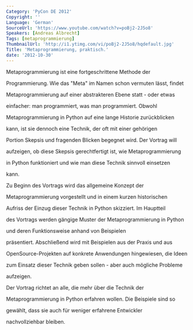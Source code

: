 ```yaml
---
Category: 'PyCon DE 2012'
Copyright: ''
Language: 'German'
SourceUrl: 'https://www.youtube.com/watch?v=poBj2-2J5o8'
Speakers: [Andreas Albrecht]
Tags: [metaprogrammierung]
ThumbnailUrl: 'http://i1.ytimg.com/vi/poBj2-2J5o8/hqdefault.jpg'
Title: 'Metaprogrammierung, praktisch.'
date: '2012-10-30'
---
```

Metaprogrammierung ist eine fortgeschrittene Methode der

Programmierung. Wie das "Meta" im Namen schon vermuten lässt, findet

Metaprogrammierung auf einer abstrakteren Ebene statt - oder etwas

einfacher: man programmiert, was man programmiert. Obwohl

Metaprogrammierung in Python auf eine lange Historie zurückblicken

kann, ist sie dennoch eine Technik, der oft mit einer gehörigen

Portion Skepsis und fragenden Blicken begegnet wird. Der Vortrag will

aufzeigen, ob diese Skepsis gerechtfertigt ist, wie Metaprogrammierung

in Python funktioniert und wie man diese Technik sinnvoll einsetzen

kann.

Zu Beginn des Vortrags wird das allgemeine Konzept der

Metaprogrammierung vorgestellt und in einem kurzen historischen

Aufriss der Einzug dieser Technik in Python skizziert. Im Hauptteil

des Vortrags werden gängige Muster der Metaprogrammierung in Python

und deren Funktionsweise anhand von Beispielen

präsentiert. Abschließend wird mit Beispielen aus der Praxis und aus

OpenSource-Projekten auf konkrete Anwendungen hingewiesen, die Ideen

zum Einsatz dieser Technik geben sollen - aber auch mögliche Probleme

aufzeigen.

Der Vortrag richtet an alle, die mehr über die Technik der

Metaprogrammierung in Python erfahren wollen. Die Beispiele sind so

gewählt, dass sie auch für weniger erfahrene Entwickler

nachvollziehbar bleiben.

